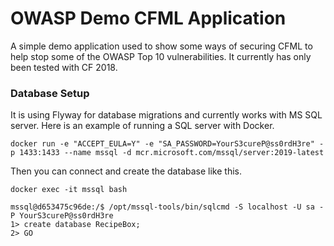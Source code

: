

# OWASP Demo CFML Application

A simple demo application used to show some ways of securing CFML to help stop some of the OWASP Top 10 vulnerabilities. It currently has only been tested with CF 2018.

### Database Setup

It is using Flyway for database migrations and currently works with MS SQL server. Here is an example of running a SQL server with Docker.

```
docker run -e "ACCEPT_EULA=Y" -e "SA_PASSWORD=YourS3cureP@ss0rdH3re" -p 1433:1433 --name mssql -d mcr.microsoft.com/mssql/server:2019-latest
```

Then you can connect and create the database like this.

```
docker exec -it mssql bash

mssql@d653475c96de:/$ /opt/mssql-tools/bin/sqlcmd -S localhost -U sa -P YourS3cureP@ss0rdH3re
1> create database RecipeBox;
2> GO
```